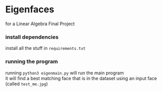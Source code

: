 # Eigenfaces

for a Linear Algebra Final Project


### install dependencies
install all the stuff in ```requirements.txt```

### running the program
running ```python3 eigenmain.py``` will run the main program <br>
it will find a best matching face that is in the dataset using an input face (called ```test_me.jpg```)
